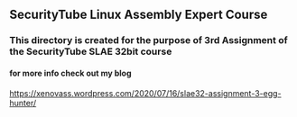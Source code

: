 ## SecurityTube Linux Assembly Expert Course

### This directory is created for the purpose of 3rd Assignment of the SecurityTube SLAE 32bit course

#### for more info check out my blog 


https://xenovass.wordpress.com/2020/07/16/slae32-assignment-3-egg-hunter/
